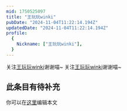 ```yaml
---
mid: 1750525097
title: "王玩玩winki"
pubDate: "2024-11-04T11:22:14.194Z"
updatedDate: "2024-11-04T11:22:14.194Z"
profile:
  {
    Nickname: ["王玩玩winki"],
  }
---
```


关注[王玩玩winki](https://space.bilibili.com/1750525097)谢谢喵~ 关注[王玩玩winki](https://space.bilibili.com/1750525097)谢谢喵~

## 此条目有待补充
你可以在[这里](https://github.com/Yuhanawa/VTuber.ICU-Content/edit/master/v/王玩玩winki/index.md)编辑本文
